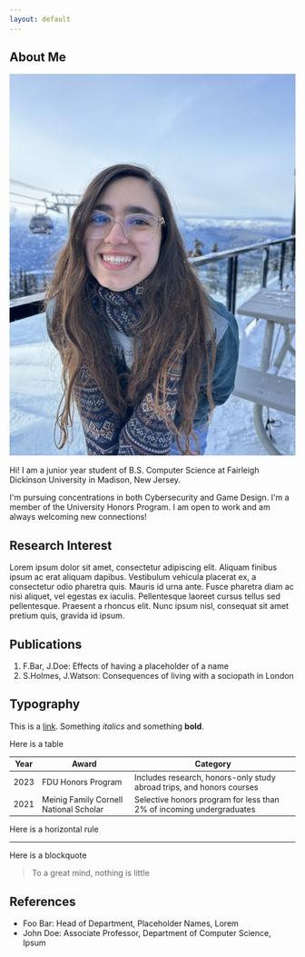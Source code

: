 ```yaml
---
layout: default
---
```


## About Me

<img class="profile-picture" src="careerheadshot.jpg">

Hi! I am a junior year student of B.S. Computer Science at Fairleigh Dickinson University in Madison, New Jersey.

I'm pursuing concentrations in both Cybersecurity and Game Design. I'm a member of the University Honors Program. I am open to work and am always welcoming new connections!

## Research Interest

Lorem ipsum dolor sit amet, consectetur adipiscing elit. Aliquam finibus ipsum ac erat aliquam dapibus. Vestibulum vehicula placerat ex, a consectetur odio pharetra quis. Mauris id urna ante. Fusce pharetra diam ac nisi aliquet, vel egestas ex iaculis. Pellentesque laoreet cursus tellus sed pellentesque. Praesent a rhoncus elit. Nunc ipsum nisl, consequat sit amet pretium quis, gravida id ipsum.

## Publications

1. F.Bar, J.Doe: Effects of having a placeholder of a name
2. S.Holmes, J.Watson: Consequences of living with a sociopath in London

## Typography

This is a [link](http://google.com). Something *italics* and something **bold**.

Here is a table

Year | Award | Category
-----|-------|--------
2023 | FDU Honors Program | Includes research, honors-only study abroad trips, and honors courses
2021 | Meinig Family Cornell National Scholar | Selective honors program for less than 2% of incoming undergraduates

Here is a horizontal rule

---

Here is a blockquote

> To a great mind, nothing is little

## References

* Foo Bar: Head of Department, Placeholder Names, Lorem
* John Doe: Associate Professor, Department of Computer Science, Ipsum
